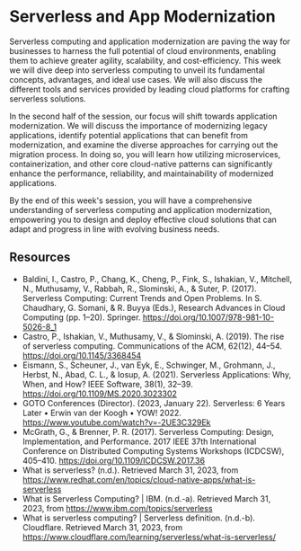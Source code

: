 # Serverless and App Modernization

Serverless computing and application modernization are paving the way for businesses to harness the full potential of cloud environments, enabling them to achieve greater agility, scalability, and cost-efficiency. This week we will dive deep into serverless computing to unveil its fundamental concepts, advantages, and ideal use cases. We will also discuss the different tools and services provided by leading cloud platforms for crafting serverless solutions.

In the second half of the session, our focus will shift towards application modernization. We will discuss the importance of modernizing legacy applications, identify potential applications that can benefit from modernization, and examine the diverse approaches for carrying out the migration process. In doing so, you will learn how utilizing microservices, containerization, and other core cloud-native patterns can significantly enhance the performance, reliability, and maintainability of modernized applications.

By the end of this week's session, you will have a comprehensive understanding of serverless computing and application modernization, empowering you to design and deploy effective cloud solutions that can adapt and progress in line with evolving business needs.

## Resources

- Baldini, I., Castro, P., Chang, K., Cheng, P., Fink, S., Ishakian, V., Mitchell, N., Muthusamy, V., Rabbah, R., Slominski, A., & Suter, P. (2017). Serverless Computing: Current Trends and Open Problems. In S. Chaudhary, G. Somani, & R. Buyya (Eds.), Research Advances in Cloud Computing (pp. 1–20). Springer. https://doi.org/10.1007/978-981-10-5026-8_1
- Castro, P., Ishakian, V., Muthusamy, V., & Slominski, A. (2019). The rise of serverless computing. Communications of the ACM, 62(12), 44–54. https://doi.org/10.1145/3368454
- Eismann, S., Scheuner, J., van Eyk, E., Schwinger, M., Grohmann, J., Herbst, N., Abad, C. L., & Iosup, A. (2021). Serverless Applications: Why, When, and How? IEEE Software, 38(1), 32–39. https://doi.org/10.1109/MS.2020.3023302
- GOTO Conferences (Director). (2023, January 22). Serverless: 6 Years Later • Erwin van der Koogh • YOW! 2022. https://www.youtube.com/watch?v=-2UE3C329Ek
- McGrath, G., & Brenner, P. R. (2017). Serverless Computing: Design, Implementation, and Performance. 2017 IEEE 37th International Conference on Distributed Computing Systems Workshops (ICDCSW), 405–410. https://doi.org/10.1109/ICDCSW.2017.36
- What is serverless? (n.d.). Retrieved March 31, 2023, from https://www.redhat.com/en/topics/cloud-native-apps/what-is-serverless
- What is Serverless Computing? | IBM. (n.d.-a). Retrieved March 31, 2023, from https://www.ibm.com/topics/serverless
- What is serverless computing? | Serverless definition. (n.d.-b). Cloudflare. Retrieved March 31, 2023, from https://www.cloudflare.com/learning/serverless/what-is-serverless/
